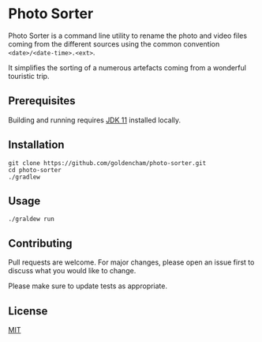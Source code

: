 # Photo Sorter

Photo Sorter is a command line utility to rename the photo and video files coming from the different sources using
the common convention `<date>/<date-time>.<ext>`.

It simplifies the sorting of a numerous artefacts coming from a wonderful touristic trip.

## Prerequisites

Building and running requires [JDK 11](https://jdk.java.net/11/) installed locally.

## Installation

```shell
git clone https://github.com/goldencham/photo-sorter.git
cd photo-sorter
./gradlew
```

## Usage

```shell
./graldew run
```

## Contributing

Pull requests are welcome. For major changes, please open an issue first to discuss what you would like to change.

Please make sure to update tests as appropriate.

## License

[MIT](https://choosealicense.com/licenses/mit/)
